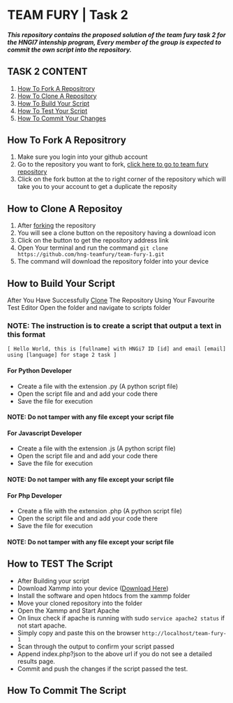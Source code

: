 # TEAM FURY | Task 2
##### This repository contains the proposed solution of the team fury task 2 for the HNGI7 intenship program, Every member of the group is expected to commit the own script into the repository.


## TASK 2 CONTENT

1. [How To Fork A Repositrory](https://github.com/EmmanuelOluwafemi/team-fury-1#how-to-fork-a-repositrory)
2. [How To Clone A Repository](https://github.com/EmmanuelOluwafemi/team-fury-1#how-to-clone-a-repositoy)
3. [How To Build Your Script](https://github.com/EmmanuelOluwafemi/team-fury-1#how-to-build-your-script)
4. [How To Test Your Script](https://github.com/EmmanuelOluwafemi/team-fury-1#how-to-test-the-script)
5. [How To Commit Your Changes](https://github.com/EmmanuelOluwafemi/team-fury-1#how-to-commit-the-script)

## How To Fork A Repositrory

1. Make sure you login into your github account
2. Go to the repository you want to fork, [click here to go to team fury repository](https://github.com/hng-teamfury/team-fury-1)
3. Click on the fork button at the to right corner of the repository which will take you to your account to get a duplicate the reposity

## How to Clone A Repositoy

1. After [forking](https://github.com/EmmanuelOluwafemi/team-fury-1#how-to-fork-a-repositrory) the repository
2. You will see a clone button on the repository having a download icon
3. Click on the button to get the repository address link
4. Open Your terminal and run the command ``` git clone https://github.com/hng-teamfury/team-fury-1.git ```
5. The command will download the repository folder into your device

## How to Build Your Script
After You Have Successfully [Clone](https://github.com/EmmanuelOluwafemi/team-fury-1#how-to-clone-a-repositoy) The Repository
Using Your Favourite Test Editor Open the folder and navigate to scripts folder


### NOTE: The instruction is to create a script that output a text in this format 
``` [ Hello World, this is [fullname] with HNGi7 ID [id] and email [email] using [language] for stage 2 task ] ```


#### For Python Developer
- Create a file with the extension .py (A python script file)
- Open the script file and and add your code there
- Save the file for execution
#### NOTE: Do not tamper with any file except your script file



#### For Javascript Developer
- Create a file with the extension .js (A python script file)
- Open the script file and and add your code there
- Save the file for execution
#### NOTE: Do not tamper with any file except your script file



#### For Php Developer
- Create a file with the extension .php (A python script file)
- Open the script file and and add your code there
- Save the file for execution
#### NOTE: Do not tamper with any file except your script file


## How to TEST The Script

- After Building your script
- Download Xammp into your device ([Download Here](https://www.apachefriends.org/download.html))
- Install the software and open htdocs from the xammp folder
- Move  your cloned repository into the folder
- Open the Xammp and Start Apache
- On linux check if apache is running with sudo ``` service apache2 status ``` if not start apache.
- Simply copy and paste this on the browser ``` http://localhost/team-fury-1 ```
- Scan through the output to confirm your script passed
- Append index.php?json to the above url if you do not see a detailed results page.
- Commit and push the changes if the script passed the test.

## How To Commit The Script
